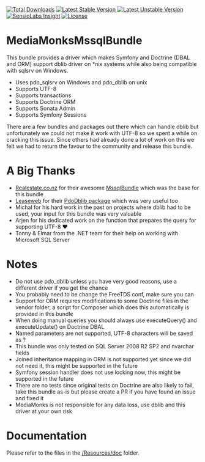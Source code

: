 [![Total Downloads](https://poser.pugx.org/mediamonks/mssql-bundle/downloads)](https://packagist.org/packages/mediamonks/mssql-bundle)
[![Latest Stable Version](https://poser.pugx.org/mediamonks/mssql-bundle/v/stable)](https://packagist.org/packages/mediamonks/mssql-bundle)
[![Latest Unstable Version](https://poser.pugx.org/mediamonks/mssql-bundle/v/unstable)](https://packagist.org/packages/mediamonks/mssql-bundle)
[![SensioLabs Insight](https://img.shields.io/sensiolabs/i/dae91dea-607a-4b55-9c10-593f5908fc5f.svg)](https://insight.sensiolabs.com/projects/dae91dea-607a-4b55-9c10-593f5908fc5f)
[![License](https://poser.pugx.org/mediamonks/mssql-bundle/license)](https://packagist.org/packages/mediamonks/mssql)

# MediaMonksMssqlBundle

This bundle provides a driver which makes Symfony and Doctrine (DBAL and ORM) support dblib driver on *nix systems while also being compatible with sqlsrv on Windows.

- Uses pdo_sqlsrv on Windows and pdo_dblib on unix
- Supports UTF-8
- Supports transactions
- Supports Doctrine ORM
- Supports Sonata Admin
- Supports Symfony Sessions

There are a few bundles and packages out there which can handle dblib but unfortunately we could not make it work with UTF-8 so we spent a while on cracking this issue. Since others had already done a lot of work on this we felt we had to return the favour to the community and release this bundle.

# A Big Thanks

- [Realestate.co.nz](http://www.realestate.co.nz/) for their awesome [MssqlBundle](https://github.com/realestateconz/MssqlBundle/) which was the base for this bundle
- [Leaseweb](https://www.leaseweb.com/) for their [PdoDblib package](https://github.com/LeaseWeb/LswDoctrinePdoDblib) which was very useful too
- Michal for his hard work in the past on projects where dblib had to be used, your input for this bundle was very valuable
- Arjen for his dedicated work on the function that prepares the query for supporting UTF-8 ♥
- Tonny & Elmar from the .NET team for their help on working with Microsoft SQL Server

# Notes

- Do not use pdo_dblib unless you have very good reasons, use a different driver if you get the chance
- You probably need to be change the FreeTDS conf, make sure you can
- Support for ORM requires modifications to some Doctrine files in the vendor folder, a script for Composer which does this automatically is provided in this bundle
- When doing manual queries you should always use executeQuery() and executeUpdate() on Doctrine DBAL
- Named parameters are not supported, UTF-8 characters will be saved as ?
- This bundle was only tested on SQL Server 2008 R2 SP2 and nvarchar fields
- Joined inheritance mapping in ORM is not supported yet since we did not need it, this might be supported in the future
- Symfony session handler does not use locking now, this might be supported in the future
- There are no tests since original tests on Doctrine are also likely to fail, take this bundle as-is but please create a PR if you have found an issue and fixed it
- MediaMonks is not responsible for any data loss, use dblib and this driver at your own risk

# Documentation

Please refer to the files in the [/Resources/doc](/Resources/doc) folder.
